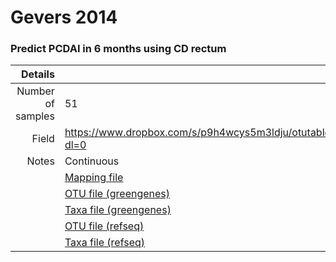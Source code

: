 # Gevers 2014

### Predict PCDAI in 6 months using CD rectum


| Details        |             |
| -------------: |-------------|
| Number of samples | 51
| Field | https://www.dropbox.com/s/p9h4wcys5m3ldju/otutable.txt?dl=0
| Notes | Continuous
| | [Mapping file](https://www.dropbox.com/s/p9h4wcys5m3ldju/otutable.txt?dl=0)
| | [OTU file (greengenes)]()
| | [Taxa file (greengenes)]()
| | [OTU file (refseq)]()
| | [Taxa file (refseq)]()